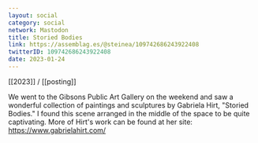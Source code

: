 ```yaml
---
layout: social
category: social
network: Mastodon
title: Storied Bodies
link: https://assemblag.es/@steinea/109742686243922408
twitterID: 109742686243922408
date: 2023-01-24
---
```


[[2023]] / [[posting]]

We went to the Gibsons Public Art Gallery on the weekend and saw a wonderful collection of paintings and sculptures by Gabriela Hirt, "Storied Bodies." I found this scene arranged in the middle of the space to be quite captivating. More of Hirt's work can be found at her site: https://www.gabrielahirt.com/
